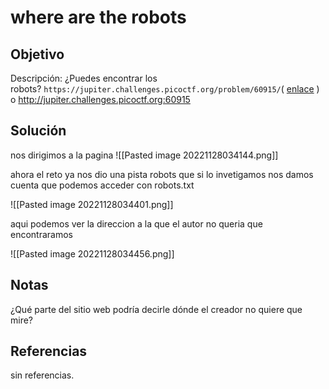 # where are the robots

## Objetivo 
Descripción:
¿Puedes encontrar los robots? `https://jupiter.challenges.picoctf.org/problem/60915/`( [enlace](https://jupiter.challenges.picoctf.org/problem/60915/) ) o http://jupiter.challenges.picoctf.org:60915

## Solución
nos dirigimos a la pagina
![[Pasted image 20221128034144.png]]

ahora el reto ya nos dio una pista robots que si lo invetigamos nos damos cuenta que podemos acceder con robots.txt

![[Pasted image 20221128034401.png]]

aqui podemos ver la direccion a la que el autor no queria que encontraramos

![[Pasted image 20221128034456.png]]

## Notas
¿Qué parte del sitio web podría decirle dónde el creador no quiere que mire?

## Referencias
sin referencias.
